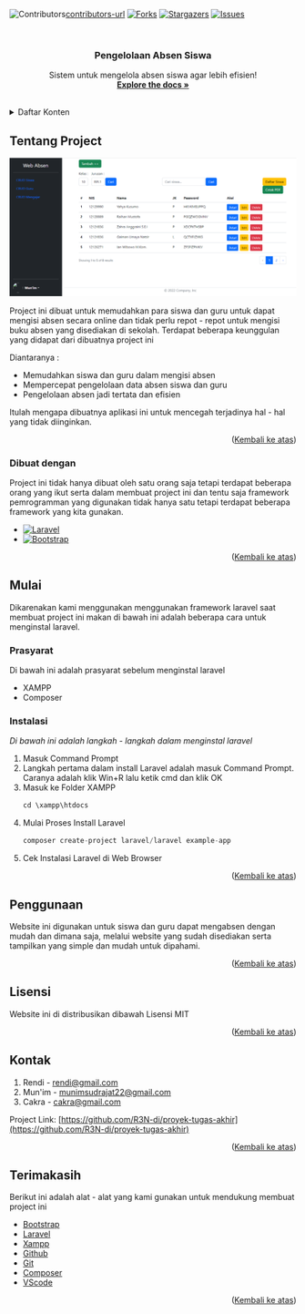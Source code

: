 <a name="atas"></a>
![Contributors][contributors-shield][contributors-url]
[![Forks][forks-shield]][forks-url]
[![Stargazers][stars-shield]][stars-url]
[![Issues][issues-shield]][issues-url]

<!-- PROJECT LOGO -->
<br />
<div align="center">

  <h3 align="center">Pengelolaan Absen Siswa</h3>

  <p align="center">
   Sistem untuk mengelola absen siswa agar lebih efisien!
    <br />
    <a href="https://github.com/R3N-di/proyek-tugas-akhir"><strong>Explore the docs »</strong></a>
    <br />
    <br />
  </p>
</div>

<!-- DAFTAR KONTENT -->
<details>
  <summary>Daftar Konten</summary>
  <ol>
    <li>
      <a href="#tentang-project">Tentang Proyek</a>
      <ul>
        <li><a href="#dibuat-dengan">Dibuat Dengan</a></li>
      </ul>
    </li>
    <li>
      <a href="#mulai">Mulai</a>
      <ul>
        <li><a href="#prasyarat">Prasyarat</a></li>
        <li><a href="#instalasi">Instalasi</a></li>
      </ul>
    </li>
    <li><a href="#penggunaan">Penggunaan</a></li>
    <li><a href="#lisensi">Lisensi</a></li>
    <li><a href="#kontak">Kontak</a></li>
    <li><a href="#terimakasih">Terimakasih</a></li>
  </ol>
</details>

<!--TENTANG PROJECT -->
<a name="tantang-project"></a>
## Tentang Project

[![Product Name Screen Shot][product-screenshot]](http://localhost:8000/siswa)

Project ini dibuat untuk memudahkan para siswa dan guru untuk dapat mengisi absen secara online dan tidak perlu repot - repot untuk mengisi buku absen yang disediakan di sekolah. Terdapat beberapa keunggulan yang didapat dari dibuatnya project ini

Diantaranya :

-   Memudahkan siswa dan guru dalam mengisi absen
-   Mempercepat pengelolaan data absen siswa dan guru
-   Pengelolaan absen jadi tertata dan efisien

Itulah mengapa dibuatnya aplikasi ini untuk mencegah terjadinya hal - hal yang tidak diinginkan.

<p align="right">(<a href="#atas">Kembali ke atas</a>)</p>

### Dibuat dengan
<a name="dibuat-dengan"></a>

Project ini tidak hanya dibuat oleh satu orang saja tetapi terdapat beberapa orang yang ikut serta dalam membuat project ini dan tentu saja framework pemrogramman yang digunakan tidak hanya satu tetapi terdapat beberapa framework yang kita gunakan.

-   [![Laravel][Laravel.com]][Laravel-url]
-   [![Bootstrap][Bootstrap.com]][Bootstrap-url]

<p align="right">(<a href="#atas">Kembali ke atas</a>)</p>

<!-- GETTING STARTED -->

## Mulai
<a name="mulai"></a>

Dikarenakan kami menggunakan menggunakan framework laravel saat membuat project ini makan di bawah ini adalah beberapa cara untuk menginstal laravel.

### Prasyarat
<a name="prasyarat"></a>

Di bawah ini adalah prasyarat sebelum menginstal laravel
-   XAMPP
-   Composer

### Instalasi
<a name="instalasi"></a>

_Di bawah ini adalah langkah - langkah dalam menginstal laravel_

1. Masuk Command Prompt
2. Langkah pertama dalam install Laravel adalah masuk Command Prompt. Caranya adalah klik Win+R lalu ketik cmd dan klik OK
3.  Masuk ke Folder XAMPP
    ```js
    cd \xampp\htdocs
    ```
4. Mulai Proses Install Laravel
    ```js
   composer create-project laravel/laravel example-app
    ```
5. Cek Instalasi Laravel di Web Browser

<p align="right">(<a href="#atas">Kembali ke atas</a>)</p>

<!-- PENGGUNAAN -->

## Penggunaan
<a name="penggunaan"></a>

Website ini digunakan untuk siswa dan guru dapat mengabsen dengan mudah dan dimana saja, melalui website yang sudah disediakan serta tampilkan yang simple dan mudah untuk dipahami.

<p align="right">(<a href="#atas">Kembali ke atas</a>)</p>

<!-- LICENSE -->

## Lisensi
<a name="lisensi"></a>

Website ini di distribusikan dibawah Lisensi MIT

<p align="right">(<a href="#atas">Kembali ke atas</a>)</p>

<!-- CONTACT -->

## Kontak
<a name="kontak"></a>

1. Rendi - rendi@gmail.com
2. Mun'im - munimsudrajat22@gmail.com
3. Cakra - cakra@gmail.com

Project Link: [https://github.com/R3N-di/proyek-tugas-akhir](https://github.com/R3N-di/proyek-tugas-akhir)

<p align="right">(<a href="#atas">Kembali ke atas</a>)</p>

<!-- ACKNOWLEDGMENTS -->

## Terimakasih
<a name="terimakasih"></a>
Berikut ini adalah alat - alat yang kami gunakan untuk mendukung membuat project ini

-   [Bootstrap](https://getbootstrap.com/)
-   [Laravel](https://laravel.com/)
-   [Xampp](https://www.apachefriends.org/download.html)
-   [Github](https://github.com/)
-   [Git](https://git-scm.com/)
-   [Composer](https://getcomposer.org/)
-   [VScode](https://code.visualstudio.com/)

<p align="right">(<a href="#readme-top">Kembali ke atas</a>)</p>

<!-- MARKDOWN LINKS & IMAGES -->
<!-- https://www.markdownguide.org/basic-syntax/#reference-style-links -->

[contributors-shield]: https://img.shields.io/badge/CONTRIBUTORS-3-green?style=for-the-badge
[contributors-url]: https://github.com/R3N-di/proyek-tugas-akhir/graphs/contributors
[forks-shield]: https://img.shields.io/badge/FORKS-0-blue?style=for-the-badge
[forks-url]: https://github.com/R3N-di/proyek-tugas-akhir/forks
[stars-shield]: https://img.shields.io/badge/STARS-0-blue?style=for-the-badge
[stars-url]: https://github.com/R3N-di/proyek-tugas-akhir/stargazers
[issues-shield]: https://img.shields.io/github/issues/othneildrew/Best-README-Template.svg?style=for-the-badge
[issues-url]: https://github.com/R3N-di/proyek-tugas-akhir/issues
[product-screenshot]: public/gambar/screenshoot_TugasAkhir.png
[Next.js]: https://img.shields.io/badge/next.js-000000?style=for-the-badge&logo=nextdotjs&logoColor=white
[Next-url]: https://nextjs.org/
[React.js]: https://img.shields.io/badge/React-20232A?style=for-the-badge&logo=react&logoColor=61DAFB
[React-url]: https://reactjs.org/
[Vue.js]: https://img.shields.io/badge/Vue.js-35495E?style=for-the-badge&logo=vuedotjs&logoColor=4FC08D
[Vue-url]: https://vuejs.org/
[Angular.io]: https://img.shields.io/badge/Angular-DD0031?style=for-the-badge&logo=angular&logoColor=white
[Angular-url]: https://angular.io/
[Svelte.dev]: https://img.shields.io/badge/Svelte-4A4A55?style=for-the-badge&logo=svelte&logoColor=FF3E00
[Svelte-url]: https://svelte.dev/
[Laravel.com]: https://img.shields.io/badge/Laravel-FF2D20?style=for-the-badge&logo=laravel&logoColor=white
[Laravel-url]: https://laravel.com
[Bootstrap.com]: https://img.shields.io/badge/Bootstrap-563D7C?style=for-the-badge&logo=bootstrap&logoColor=white
[Bootstrap-url]: https://getbootstrap.com
[JQuery.com]: https://img.shields.io/badge/jQuery-0769AD?style=for-the-badge&logo=jquery&logoColor=white
[JQuery-url]: https://jquery.com
